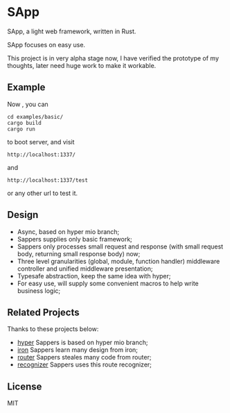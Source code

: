 # SApp
 
SApp, a light web framework, written in Rust.

SApp focuses on easy use.

This project is in very alpha stage now, I have verified the prototype of my thoughts, later need huge work to make it workable.


## Example

Now , you can 

```
cd examples/basic/
cargo build
cargo run
```

to boot server, and visit 

`http://localhost:1337/`

and

`http://localhost:1337/test`

or any other url to test it.


## Design

- Async, based on hyper mio branch;
- Sappers supplies only basic framework;
- Sappers only processes small request and response (with small request body, returning small response body) now;
- Three level granularities (global, module, function handler) middleware controller and unified middleware presentation; 
- Typesafe abstraction, keep the same idea with hyper;
- For easy use, will supply some convenient macros to help write business logic;


## Related Projects

Thanks to these projects below:

- [hyper](https://github.com/hyperium/hyper) Sappers is based on hyper mio branch;
- [iron](https://github.com/iron/iron) Sappers learn many design from iron;
- [router](https://github.com/iron/router) Sappers steales many code from router;
- [recognizer](https://github.com/conduit-rust/route-recognizer.rs) Sappers uses this route recognizer;


## License

MIT